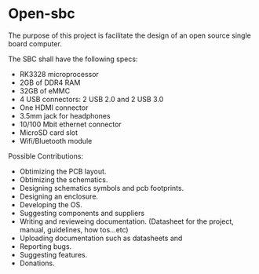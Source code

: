 # Open-sbc
The purpose of this project is facilitate the design of an open source single board computer. 

The SBC shall have the following specs: 

- RK3328 microprocessor
- 2GB of DDR4 RAM
- 32GB of eMMC
- 4 USB   connectors: 2 USB 2.0 and 2 USB 3.0
- One HDMI connector
- 3.5mm jack for headphones
- 10/100 Mbit ethernet connector
- MicroSD card slot
- Wifi/Bluetooth module

Possible Contributions:

- Obtimizing the PCB layout.
- Obtimizing the schematics.
- Designing schematics symbols and pcb footprints.
- Designing an enclosure.
- Developing the OS.
- Suggesting components and suppliers
- Writing and revieweing documentation. (Datasheet for the project, manual, guidelines, how tos...etc)
- Uploading documentation such as datasheets and 
- Reporting bugs.
- Suggesting features.
- Donations.
